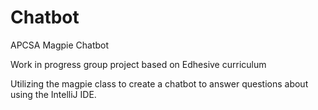 # Chatbot
APCSA Magpie Chatbot

Work in progress group project based on Edhesive curriculum

Utilizing the magpie class to create a chatbot to answer questions about using the IntelliJ IDE.
